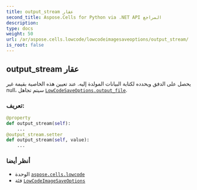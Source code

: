 ```yaml
---
title: output_stream عقار
second_title: Aspose.Cells for Python via .NET API المراجع
description:
type: docs
weight: 50
url: /ar/aspose.cells.lowcode/lowcodeimagesaveoptions/output_stream/
is_root: false
---
```

##  output_stream عقار

يحصل على الدفق ويحدده لكتابة البيانات المولدة إليه.
عند تعيين هذه الخاصية بقيمة غير null، سيتم تجاهل [`LowCodeSaveOptions.output_file`](/cells/python-net/ar/aspose.cells.lowcode/lowcodesaveoptions#output_file).
###  تعريف:
```python
@property
def output_stream(self):
    ...
@output_stream.setter
def output_stream(self, value):
    ...
```

###  أنظر أيضا
* الوحدة [`aspose.cells.lowcode`](../../)
* فئة [`LowCodeImageSaveOptions`](/cells/python-net/ar/aspose.cells.lowcode/lowcodeimagesaveoptions)

